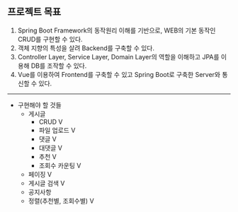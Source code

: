 ## 프로젝트 목표

  1. Spring Boot Framework의 동작원리 이해를 기반으로, WEB의 기본 동작인 CRUD를 구현할 수 있다.
  2. 객체 지향의 특성을 살려 Backend를 구축할 수 있다.
  3. Controller Layer, Service Layer, Domain Layer의 역할을 이해하고 JPA를 이용해 DB를 조작할 수 있다.
  4. Vue를 이용하여 Frontend를 구축할 수 있고 Spring Boot로 구축한 Server와 통신할 수 있다.
  
---
+ 구현해야 할 것들
  + 게시글 
    + CRUD V
    + 파일 업로드 V
    + 댓글 V
    + 대댓글 V
    + 추천 V
    + 조회수 카운팅 V
  + 페이징 V
  + 게시글 검색 V
  + 공지사항
  + 정렬(추천별, 조회수별) V
